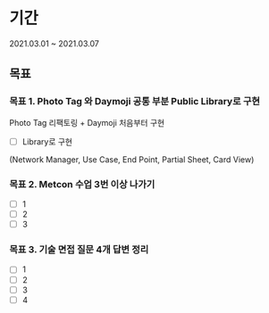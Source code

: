 # 기간
2021.03.01 ~ 2021.03.07

## 목표

### 목표 1. Photo Tag 와 Daymoji 공통 부분 Public Library로 구현

Photo Tag 리팩토링 + Daymoji 처음부터 구현

- [ ] Library로 구현

(Network Manager, Use Case, End Point, Partial Sheet, Card View)

### 목표 2. Metcon 수업 3번 이상 나가기
- [ ] 1
- [ ] 2
- [ ] 3

### 목표 3. 기술 면접 질문 4개 답변 정리
- [ ] 1
- [ ] 2
- [ ] 3
- [ ] 4